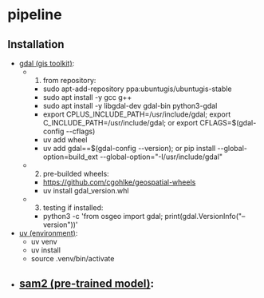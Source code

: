 # pipeline

## Installation
- [gdal (gis toolkit)](https://github.com/OSGeo/gdal):
  - 1. from repository:
    - sudo apt-add-repository ppa:ubuntugis/ubuntugis-stable
    - sudo apt install -y gcc g++
    - sudo apt install -y libgdal-dev gdal-bin python3-gdal
    - export CPLUS_INCLUDE_PATH=/usr/include/gdal; export C_INCLUDE_PATH=/usr/include/gdal; or export CFLAGS=$(gdal-config --cflags)
    - uv add wheel
    - uv add gdal==$(gdal-config --version); or pip install --global-option=build_ext --global-option="-I/usr/include/gdal"
  - 2. pre-builded wheels:
    - https://github.com/cgohlke/geospatial-wheels
    - uv install gdal_version.whl
  - 3. testing if installed:
    - python3 -c 'from osgeo import gdal; print(gdal.VersionInfo("–version"))'
- [uv (environment)](https://github.com/astral-sh/uv):
  - uv venv
  - uv install
  - source .venv/bin/activate
- [sam2 (pre-trained model)](https://github.com/facebookresearch/sam2):
  - 
